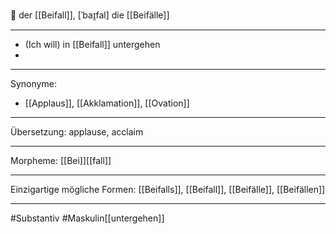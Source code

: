 🔵 der [[Beifall]], [ˈbaɪ̯fal]
die [[Beifälle]]


---
- (Ich will) in [[Beifall]] untergehen  
- 
---
Synonyme:
- [[Applaus]], [[Akklamation]], [[Ovation]]

---
Übersetzung: applause, acclaim

---
Morpheme:
[[Bei]][[fall]]

---
Einzigartige mögliche Formen: [[Beifalls]], [[Beifall]], [[Beifälle]], [[Beifällen]]

---
#Substantiv #Maskulin[[untergehen]]